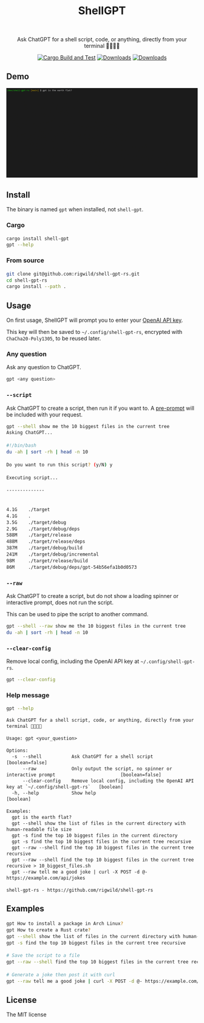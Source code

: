 <div align="center">
	<br>
	<br>
	<h1>ShellGPT</h1>
	<br>

Ask ChatGPT for a shell script, code, or anything, directly from your terminal 🤖🧠👨‍💻

[![Cargo Build and Test](https://github.com/rigwild/shell-gpt-rs/actions/workflows/cargo.yml/badge.svg)](https://github.com/rigwild/shell-gpt-rs/actions/workflows/cargo.yml)
[![Downloads](https://img.shields.io/crates/v/shell-gpt)](https://crates.io/crates/shell-gpt)
[![Downloads](https://img.shields.io/crates/d/shell-gpt)](https://crates.io/crates/shell-gpt)

</div>

## Demo

![Demo video](./demo.gif)

## Install

The binary is named `gpt` when installed, not `shell-gpt`.

### Cargo

```bash
cargo install shell-gpt
gpt --help
```

### From source

```bash
git clone git@github.com:rigwild/shell-gpt-rs.git
cd shell-gpt-rs
cargo install --path .
```

## Usage

On first usage, ShellGPT will prompt you to enter your [OpenAI API key](https://platform.openai.com/account/api-keys).

This key will then be saved to `~/.config/shell-gpt-rs`, encrypted with `ChaCha20-Poly1305`, to be reused later.

### Any question

Ask any question to ChatGPT.

```bash
gpt <any question>
```

### `--script`

Ask ChatGPT to create a script, then run it if you want to. A [pre-prompt](./src/openai.rs#L9) will be included with your request.

```bash
gpt --shell show me the 10 biggest files in the current tree
Asking ChatGPT...

#!/bin/bash
du -ah | sort -rh | head -n 10

Do you want to run this script? (y/N) y

Executing script...

--------------


4.1G    ./target
4.1G    .
3.5G    ./target/debug
2.9G    ./target/debug/deps
588M    ./target/release
488M    ./target/release/deps
387M    ./target/debug/build
241M    ./target/debug/incremental
98M     ./target/release/build
86M     ./target/debug/deps/gpt-54b56efa1b0d0573
```

### `--raw`

Ask ChatGPT to create a script, but do not show a loading spinner or interactive prompt, does not run the script.

This can be used to pipe the script to another command.

```bash
gpt --shell --raw show me the 10 biggest files in the current tree
du -ah | sort -rh | head -n 10
```

### `--clear-config`

Remove local config, including the OpenAI API key at `~/.config/shell-gpt-rs`.

```bash
gpt --clear-config
```

### Help message

```bash
gpt --help
```

```
Ask ChatGPT for a shell script, code, or anything, directly from your terminal 🤖🧠👨‍💻

Usage: gpt <your_question>

Options:
  -s  --shell           Ask ChatGPT for a shell script                                                  [boolean=false]
      --raw             Only output the script, no spinner or interactive prompt                        [boolean=false]
      --clear-config    Remove local config, including the OpenAI API key at `~/.config/shell-gpt-rs`   [boolean]
  -h, --help            Show help                                                                       [boolean]

Examples:
  gpt is the earth flat?
  gpt --shell show the list of files in the current directory with human-readable file size
  gpt -s find the top 10 biggest files in the current directory
  gpt -s find the top 10 biggest files in the current tree recursive
  gpt --raw --shell find the top 10 biggest files in the current tree recursive
  gpt --raw --shell find the top 10 biggest files in the current tree recursive > 10_biggest_files.sh
  gpt --raw tell me a good joke | curl -X POST -d @- https://example.com/api/jokes

shell-gpt-rs - https://github.com/rigwild/shell-gpt-rs
```

## Examples

```bash
gpt How to install a package in Arch Linux?
gpt How to create a Rust crate?
gpt --shell show the list of files in the current directory with human-readable file size
gpt -s find the top 10 biggest files in the current tree recursive

# Save the script to a file
gpt --raw --shell find the top 10 biggest files in the current tree recursive > 10_biggest_files.sh

# Generate a joke then post it with curl
gpt --raw tell me a good joke | curl -X POST -d @- https://example.com/api/jokes
```

## License

The MIT license
